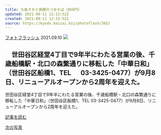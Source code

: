 ```yaml
---
title: 九条ネギと焼豚のつゆそば（850円）
updated: 2021-09-11 12:13:52Z
created: 2021-09-11 12:13:52Z
source: https://kyodo.keizai.biz/photoflash/365/
---
```


[フォトフラッシュ](https://kyodo.keizai.biz/photoflash/archives/) 2021.09.10
![](https://images.keizai.biz/kyodo_keizai/photonews/1631247965_b.jpg)

## 　世田谷区経堂4丁目で9年半にわたる営業の後、千歳船橋駅・北口の森繁通りに移転した「中華日和」（世田谷区船橋1、TEL 　 03-3425-0477）が9月8日、リニューアルオープンから2周年を迎えた。

世田谷区経堂4丁目で9年半にわたる営業の後、千歳船橋駅・北口の森繁通りに移転した「中華日和」（世田谷区船橋1、TEL 03-3425-0477）が9月8日、リニューアルオープンから2周年を迎えた。

[記事を読む](https://kyodo.keizai.biz/headline/366/)

[次の写真](https://kyodo.keizai.biz/photoflash/364/)